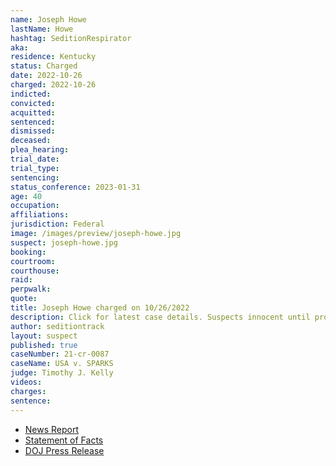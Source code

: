 ```yaml
---
name: Joseph Howe
lastName: Howe
hashtag: SeditionRespirator
aka:
residence: Kentucky
status: Charged
date: 2022-10-26
charged: 2022-10-26
indicted:
convicted:
acquitted:
sentenced:
dismissed:
deceased:
plea_hearing:
trial_date:
trial_type:
sentencing:
status_conference: 2023-01-31
age: 40
occupation:
affiliations:
jurisdiction: Federal
image: /images/preview/joseph-howe.jpg
suspect: joseph-howe.jpg
booking:
courtroom:
courthouse:
raid:
perpwalk:
quote:
title: Joseph Howe charged on 10/26/2022
description: Click for latest case details. Suspects innocent until proven guilty.
author: seditiontrack
layout: suspect
published: true
caseNumber: 21-cr-0087
caseName: USA v. SPARKS
judge: Timothy J. Kelly
videos:
charges:
sentence:
---
```

- [News Report](https://www.courier-journal.com/story/news/crime/2022/10/28/kentucky-man-joseph-howe-charged-january-6-riot-trump-capitol/69600198007/)
- [Statement of Facts](https://www.justice.gov/usao-dc/case-multi-defendant/file/1548736/download)
- [DOJ Press Release](https://www.justice.gov/usao-dc/pr/kentucky-man-arrested-felony-and-misdemeanor-charges-actions-during-jan-6-capitol-breach)
